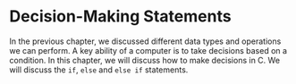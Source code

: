 # Decision-Making Statements

In the previous chapter, we discussed different data types and operations we can perform. A key ability of a computer is to take decisions based on a condition. In this chapter, we will discuss how to make decisions in C. We will discuss the `if`, `else` and `else if` statements.

